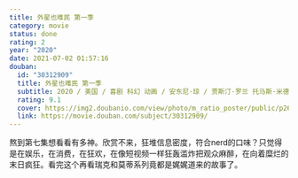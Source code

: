 ```yaml
---
title: 外星也难民 第一季
category: movie
status: done
rating: 2
year: "2020"
date: 2021-07-02 01:57:16
douban:
  id: "30312909"
  title: 外星也难民 第一季
  subtitle: 2020 / 美国 / 喜剧 科幻 动画 / 安东尼·琼 / 贾斯汀·罗兰 托马斯·米德蒂奇
  rating: 9.1
  cover: https://img2.doubanio.com/view/photo/m_ratio_poster/public/p2600469202.jpg
  link: https://movie.douban.com/subject/30312909/
---
```


熬到第七集想看看有多神。欣赏不来，狂堆信息密度，符合nerd的口味？只觉得是在娱乐，在消费，在狂欢，在像短视频一样狂轰滥炸把观众麻醉，在向着糜烂的末日疯狂。看完这个再看瑞克和莫蒂系列竟都是娓娓道来的故事了。
